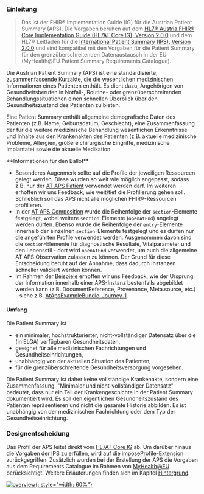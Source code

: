 ### Einleitung

> Das ist der FHIR® Implementation Guide (IG) für die Austrian Patient Summary (APS). Die Vorgaben beruhen auf dem [HL7® Austria FHIR® Core Implementation Guide (HL7AT Core IG), Version 2.0.0](https://fhir.hl7.at/HL7-AT-FHIR-Core-R4/2.0.0/) und dem HL7® Leitfaden für die [International Patient Summary (IPS), Version 2.0.0](https://build.fhir.org/ig/HL7/fhir-ips/) und sind kompatibel mit den Vorgaben für die Patient Summary für den grenzüberschreitenden Datenaustausch in der EU (MyHealth@EU Patient Summary Requirements Catalogue).

Die Austrian Patient Summary (APS) ist eine standardisierte, zusammenfassende Kurzakte, die die wesentlichen medizinischen Informationen eines Patienten enthält. Es dient dazu, Angehörigen von Gesundheitsberufen in Notfall-, Routine- oder grenzüberschreitenden Behandlungssituationen einen schnellen Überblick über den Gesundheitszustand des Patienten zu bieten.

Eine Patient Summary enthält allgemeine demografische Daten des Patienten (z.B. Name, Geburtsdatum, Geschlecht), eine Zusammenfassung der für die weitere medizinische Behandlung wesentlichen Erkenntnisse und Inhalte aus den Krankenakten des Patienten (z.B. aktuelle medizinische Probleme, Allergien, größere chirurgische Eingriffe, medizinische Implantate) sowie die aktuelle Medikation.

<div class="note-to-balloters" markdown="1">
**Informationen für den Ballot**

- Besonderes Augenmerk sollte auf die Profile der jeweiligen Ressourcen gelegt werden. Diese wurden so weit wie möglich angepasst, sodass z.B. nur der [AT APS Patient](StructureDefinition-at-aps-patient.html) verwendet werden darf. Im weiteren erhoffen wir uns Feedback, wie weit/tief die Profilierung gehen soll. Schließlich soll das APS nicht alle möglichen FHIR®-Ressourcen profilieren.
- In der [AT APS Composition](StructureDefinition-at-aps-composition.html) wurde die Reihenfolge der `section`-Elemente festgelegt, wobei weitere `section`-Elemente (`openAtEnd`) angelegt werden dürfen. Ebenso wurde die Reihenfolge der `entry`-Elemente innerhalb der einzelnen `section`-Elemente festgelegt und es dürfen nur die angeführten Profile verwendet werden. Ausgenommen davon sind die `section`-Elemente für diagnostische Resultate, Vitalparameter und den Lebensstil - dort wird `openAtEnd` verwendet, um auch die allgemeine AT APS Observation zulassen zu können. Der Grund für diese Entscheidung beruht auf der Annahme, dass dadurch Instanzen schneller validiert werden können.
- Im Rahmen der [Beispiele](artifacts.html#example-example-instances) erhoffen wir uns Feedback, wie der Ursprung der Information innerhalb einer APS-Instanz bestenfalls abgebildet werden kann (z.B. DocumentReference, Provenance, Meta.source, etc.) - siehe z.B. [AtApsExampleBundle-Journey-1](Bundle-AtApsExampleBundle-Journey-1.html).
</div>

#### Umfang

Die Patient Summary ist
- ein minimaler, hochstrukturierter, nicht-vollständiger Datensatz über die (in ELGA) verfügbaren Gesundheitsdaten,
- geeignet für alle medizinischen Fachrichtungen und Gesundheitseinrichtungen,
- unabhängig von der aktuellen Situation des Patienten,
- für die grenzüberschreitende Gesundheitsversorgung vorgesehen.

Die Patient Summary ist daher keine vollständige Krankenakte, sondern eine Zusammenfassung. "Minimaler und nicht-vollständiger Datensatz" bedeutet, dass nur ein Teil der Krankengeschichte in der Patient Summary dokumentiert wird. Es soll den eigentlichen Gesundheitszustand des Patienten repräsentieren und nicht die gesamte Historie abbilden. Es ist unabhängig von der medizinischen Fachrichtung oder dem Typ der Gesundheitseinrichtung.

### Designentscheidung

Das Profil der APS leitet direkt vom [HL7AT Core IG](https://fhir.hl7.at/HL7-AT-FHIR-Core-R5/2.0.0/) ab. Um darüber hinaus die Vorgaben der IPS zu erfüllen, wird auf die [imposeProfile-Extension](https://hl7.org/fhir/extensions/StructureDefinition-structuredefinition-imposeProfile.html) zurückgegriffen. Zusätzlich wurden bei der Erstellung der APS die Vorgaben aus dem Requirements Catalogue im Rahmen von [MyHealth@EU](https://health.ec.europa.eu/ehealth-digital-health-and-care/digital-health-and-care/electronic-cross-border-health-services_en) berücksichtigt. Weitere Erläuterungen finden sich im Kapitel [Hintergrund](background.html).

[![overview](austrian-ips-context.drawio.png){: style="width: 60%"}](austrian-ips-context.drawio.png)
